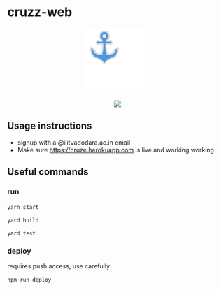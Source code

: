 # cruzz-web
<p align='center'> <img src="src/static/img/index3.svg" align="center" width="150"></p>

<p align="center">
<img src="https://travis-ci.org/mohitkyadav/cruzz-web.svg?token=pLJkWav1wbnbGfoLfZtG&branch=master" align="center">



## Usage instructions
* signup with a @iiitvadodara.ac.in email
* Make sure https://cruze.herokuapp.com is live and working working


## Useful commands

### run
```
yarn start
```
```
yard build
```
```
yard test
```
### deploy
requires push access, use carefully.
```
npm run deploy
```
